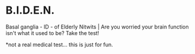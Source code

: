 # B.I.D.E.N.
Basal ganglia - ID - of Elderly Nitwits | Are you worried your brain function isn't what it used to be? Take the test!

*not a real medical test... this is just for fun.
